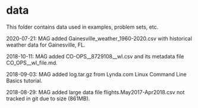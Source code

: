 # data

This folder contains data used in examples, problem sets, etc.

2020-07-21: MAG added Gainesville_weather_1960-2020.csv with historical weather data for Gainesville, FL.

2018-10-11: MAG added CO-OPS__8729108__wl.csv and its metadata file CO_OPS__wl_file.md.

2018-09-03: MAG added log.tar.gz from Lynda.com Linux Command Line Basics tutorial.

2018-08-29: MAG added large data file flights.May2017-Apr2018.csv not tracked in git due to size (861MB).
